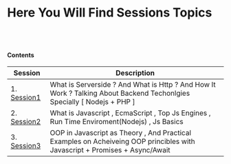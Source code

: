 # Here You Will Find Sessions Topics

<br><br>

#### Contents
| Session								  |		Description												 |
|-----------------------------------------|--------------------------------------------------------------|
| 1. [Session1](./GDSC_Session1.pptx)     | What is Serverside ? And What is Http ? And How It Work	? Talking About Backend Techonlgies Specially [ Nodejs + PHP ] |
| 2. [Session2](./GDSC_Session2.md)       | What is Javascript , EcmaScript , Top Js Engines , Run Time Enviroment(Nodejs) , Js Basics  |
| 3. [Session3](./GDSC_Session3.md)       | OOP in Javascript as Theory , And Practical Examples on Acheiveing OOP princibles with Javascript + Promises + Async/Await| 

